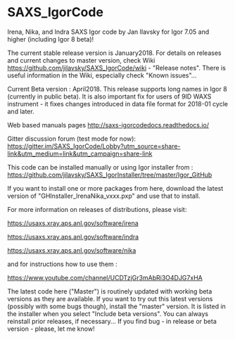 # SAXS_IgorCode
Irena, Nika, and Indra SAXS Igor code by Jan Ilavsky for Igor 7.05 and higher (including Igor 8 beta)!

The current stable release version is January2018. For details on releases and current changes to master version, check Wiki https://github.com/jilavsky/SAXS_IgorCode/wiki - "Release notes". There is useful information in the Wiki, especially check "Known issues"... 

Current Beta version : April2018. This release supports long names in Igor 8 (currently in public beta). It is also important fix for users of 9ID WAXS instrument - it fixes changes introduced in data file format for 2018-01 cycle and later. 

Web based manuals pages
http://saxs-igorcodedocs.readthedocs.io/

Gitter discussion forum (test mode for now):
https://gitter.im/SAXS_IgorCode/Lobby?utm_source=share-link&utm_medium=link&utm_campaign=share-link

This code can be installed manually or using Igor installer from : 
https://github.com/jilavsky/SAXS_IgorInstaller/tree/master/Igor_GitHub

If you want to install one or more packages from here, download the latest version of 
"GHInstaller_IrenaNika_vxxx.pxp" and use that to install. 

For more information on releases of distributions, please visit:

https://usaxs.xray.aps.anl.gov/software/irena

https://usaxs.xray.aps.anl.gov/software/indra

https://usaxs.xray.aps.anl.gov/software/nika


and for instructions how to use them :

https://www.youtube.com/channel/UCDTzjGr3mAbRi3O4DJG7xHA

The latest code here ("Master") is routinely updated with working beta versions as they are available. 
If you want to try out this latest versions (possibly with some bugs though), install the "master" version. It is listed in the installer when you select "Include beta versions". You can always reinstall prior releases, if necessary...
If you find bug - in release or beta version - please, let me know!
